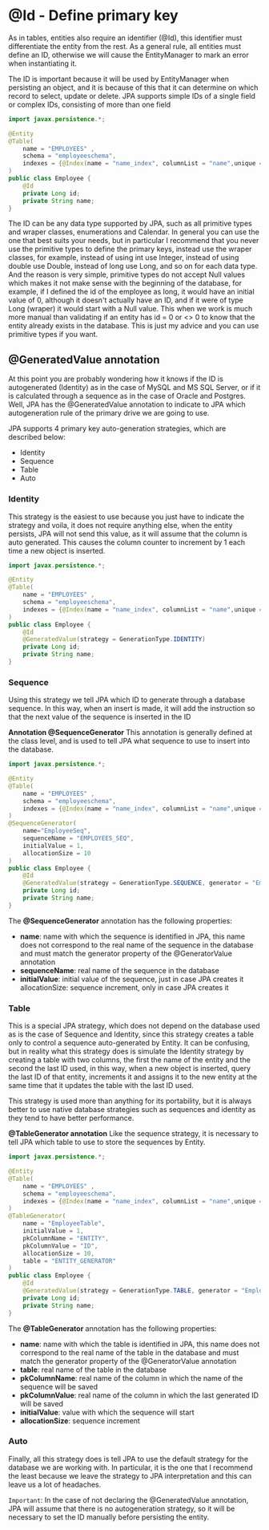 # @Id - Define primary key

As in tables, entities also require an identifier (@Id), this identifier must differentiate the entity from the rest. As a general rule, all entities must define an ID, otherwise we will cause the EntityManager to mark an error when instantiating it.

The ID is important because it will be used by EntityManager when persisting an object, and it is because of this that it can determine on which record to select, update or delete. JPA supports simple IDs of a single field or complex IDs, consisting of more than one field

```java
import javax.persistence.*;

@Entity
@Table(
    name = "EMPLOYEES" , 
    schema = "employeeschema", 
    indexes = {@Index(name = "name_index", columnList = "name",unique = true)}
)
public class Employee {
    @Id
    private Long id;
    private String name; 
}
```

The ID can be any data type supported by JPA, such as all primitive types and wraper classes, enumerations and Calendar. In general you can use the one that best suits your needs, but in particular I recommend that you never use the primitive types to define the primary keys, instead use the wraper classes, for example, instead of using int use Integer, instead of using double use Double, instead of long use Long, and so on for each data type. And the reason is very simple, primitive types do not accept Null values ​​which makes it not make sense with the beginning of the database, for example, if I defined the id of the employee as long, it would have an initial value of 0, although it doesn't actually have an ID, and if it were of type Long (wraper) it would start with a Null value. This when we work is much more manual than validating if an entity has id = 0 or <> 0 to know that the entity already exists in the database. This is just my advice and you can use primitive types if you want.

## @GeneratedValue annotation
At this point you are probably wondering how it knows if the ID is autogenerated (Identity) as in the case of MySQL and MS SQL Server, or if it is calculated through a sequence as in the case of Oracle and Postgres. Well, JPA has the @GeneratedValue annotation to indicate to JPA which autogeneration rule of the primary drive we are going to use.

JPA supports 4 primary key auto-generation strategies, which are described below:
- Identity
- Sequence
- Table 
- Auto

### Identity
This strategy is the easiest to use because you just have to indicate the strategy and voila, it does not require anything else, when the entity persists, JPA will not send this value, as it will assume that the column is auto generated. This causes the column counter to increment by 1 each time a new object is inserted.

```java
import javax.persistence.*;

@Entity
@Table(
    name = "EMPLOYEES" , 
    schema = "employeeschema", 
    indexes = {@Index(name = "name_index", columnList = "name",unique = true)}
)
public class Employee {
    @Id
    @GeneratedValue(strategy = GenerationType.IDENTITY)
    private Long id;
    private String name; 
}
```

### Sequence
Using this strategy we tell JPA which ID to generate through a database sequence. In this way, when an insert is made, it will add the instruction so that the next value of the sequence is inserted in the ID

**Annotation @SequenceGenerator**
This annotation is generally defined at the class level, and is used to tell JPA what sequence to use to insert into the database.

```java
import javax.persistence.*;

@Entity
@Table(
    name = "EMPLOYEES" , 
    schema = "employeeschema", 
    indexes = {@Index(name = "name_index", columnList = "name",unique = true)}
)
@SequenceGenerator(
    name="EmployeeSeq",
    sequenceName = "EMPLOYEES_SEQ",
    initialValue = 1, 
    allocationSize = 10
)
public class Employee {
    @Id
    @GeneratedValue(strategy = GenerationType.SEQUENCE, generator = "EmployeeSeq")
    private Long id;
    private String name; 
}
```

The **@SequenceGenerator** annotation has the following properties:

- **name**: name with which the sequence is identified in JPA, this name does not correspond to the real name of the sequence in the database and must match the generator property of the @GeneratorValue annotation
- **sequenceName**: real name of the sequence in the database
- **initialValue**: initial value of the sequence, just in case JPA creates it
allocationSize: sequence increment, only in case JPA creates it

### Table

This is a special JPA strategy, which does not depend on the database used as is the case of Sequence and Identity, since this strategy creates a table only to control a sequence auto-generated by Entity. It can be confusing, but in reality what this strategy does is simulate the Identity strategy by creating a table with two columns, the first the name of the entity and the second the last ID used, in this way, when a new object is inserted, query the last ID of that entity, increments it and assigns it to the new entity at the same time that it updates the table with the last ID used.

This strategy is used more than anything for its portability, but it is always better to use native database strategies such as sequences and identity as they tend to have better performance.

**@TableGenerator annotation**
Like the sequence strategy, it is necessary to tell JPA which table to use to store the sequences by Entity.

```java
import javax.persistence.*;

@Entity
@Table(
    name = "EMPLOYEES" , 
    schema = "employeeschema", 
    indexes = {@Index(name = "name_index", columnList = "name",unique = true)}
)
@TableGenerator(
    name = "EmployeeTable", 
    initialValue = 1, 
    pkColumnName = "ENTITY", 
    pkColumnValue = "ID", 
    allocationSize = 10, 
    table = "ENTITY_GENERATOR"
)
public class Employee {
    @Id
    @GeneratedValue(strategy = GenerationType.TABLE, generator = "EmployeeTable")
    private Long id;
    private String name;
}
```

The **@TableGenerator** annotation has the following properties:

- **name**: name with which the table is identified in JPA, this name does not correspond to the real name of the table in the database and must match the generator property of the @GeneratorValue annotation
- **table**: real name of the table in the database
- **pkColumnName**: real name of the column in which the name of the sequence will be saved
- **pkColumnValue**: real name of the column in which the last generated ID will be saved
- **initialValue**: value with which the sequence will start
- **allocationSize**: sequence increment

### Auto
Finally, all this strategy does is tell JPA to use the default strategy for the database we are working with. In particular, it is the one that I recommend the least because we leave the 
strategy to JPA interpretation and this can leave us a lot of headaches.

```Important```: In the case of not declaring the @GeneratedValue annotation, JPA will assume that there is no autogeneration strategy, so it will be necessary to set the ID manually before persisting the entity.
